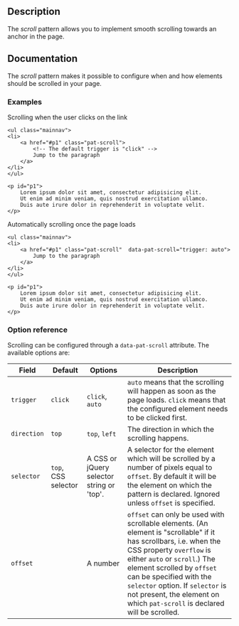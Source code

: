 ## Description

The _scroll_ pattern allows you to implement smooth scrolling towards an anchor in the page.

## Documentation

The _scroll_ pattern makes it possible to configure when and how elements
should be scrolled in your page.

### Examples

Scrolling when the user clicks on the link

    <ul class="mainnav">
    <li>
        <a href="#p1" class="pat-scroll">
            <!-- The default trigger is "click" -->
            Jump to the paragraph
        </a>
    </li>
    </ul>

    <p id="p1">
        Lorem ipsum dolor sit amet, consectetur adipisicing elit.
        Ut enim ad minim veniam, quis nostrud exercitation ullamco.
        Duis aute irure dolor in reprehenderit in voluptate velit.
    </p>

Automatically scrolling once the page loads

    <ul class="mainnav">
    <li>
        <a href="#p1" class="pat-scroll"  data-pat-scroll="trigger: auto">
            Jump to the paragraph
        </a>
    </li>
    </ul>

    <p id="p1">
        Lorem ipsum dolor sit amet, consectetur adipisicing elit.
        Ut enim ad minim veniam, quis nostrud exercitation ullamco.
        Duis aute irure dolor in reprehenderit in voluptate velit.
    </p>

### Option reference

Scrolling can be configured through a `data-pat-scroll` attribute.
The available options are:

| Field       | Default             | Options                                   | Description                                                                                                                                                                                                                                                                                                                                            |
| ----------- | ------------------- | ----------------------------------------- | ------------------------------------------------------------------------------------------------------------------------------------------------------------------------------------------------------------------------------------------------------------------------------------------------------------------------------------------------------ |
| `trigger`   | `click`             | `click`, `auto`                           | `auto` means that the scrolling will happen as soon as the page loads. `click` means that the configured element needs to be clicked first.                                                                                                                                                                                                            |
| `direction` | `top`               | `top`, `left`                             | The direction in which the scrolling happens.                                                                                                                                                                                                                                                                                                          |
| `selector`  | `top`, CSS selector | A CSS or jQuery selector string or 'top'. | A selector for the element which will be scrolled by a number of pixels equal to `offset`. By default it will be the element on which the pattern is declared. Ignored unless `offset` is specified.                                                                                                                                                   |
| `offset`    |                     | A number                                  | `offset` can only be used with scrollable elements. (An element is "scrollable" if it has scrollbars, i.e. when the CSS property `overflow` is either `auto` or `scroll`.) The element scrolled by `offset` can be specified with the `selector` option. If `selector` is not present, the element on which `pat-scroll` is declared will be scrolled. |
